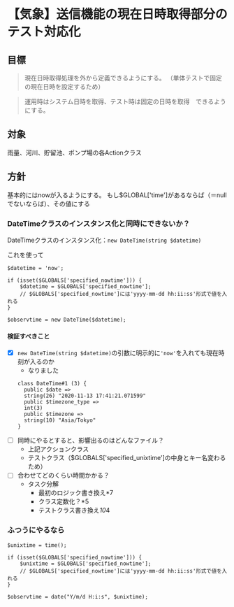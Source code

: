# 【気象】送信機能の現在日時取得部分のテスト対応化

## 目標

> 現在日時取得処理を外から定義できるようにする。
> （単体テストで固定の現在日時を設定するため）

> 運用時はシステム日時を取得、テスト時は固定の日時を取得　できるようにする。

## 対象

雨量、河川、貯留池、ポンプ場の各Actionクラス

## 方針

基本的にはnowが入るようにする。
もし$GLOBAL['time']があるならば（＝nullでないならば）、その値にする

### DateTimeクラスのインスタンス化と同時にできないか？

DateTimeクラスのインスタンス化：`new DateTime(string $datetime)`

これを使って
```
$datetime = 'now';

if (isset($GLOBALS['specified_nowtime'])) {
    $datetime = $GLOBALS['specified_nowtime'];
    // $GLOBALS['specified_nowtime']には'yyyy-mm-dd hh:ii:ss'形式で値を入れる
}

$observtime = new DateTime($datetime);
```

#### 検証すべきこと

- [x] `new DateTime(string $datetime)`の引数に明示的に`'now'`を入れても現在時刻が入るのか
  - なりました
  ```
  class DateTime#1 (3) {
    public $date =>
    string(26) "2020-11-13 17:41:21.071599"
    public $timezone_type =>
    int(3)
    public $timezone =>
    string(10) "Asia/Tokyo"
  }
  ```
- [ ] 同時にやるとすると、影響出るのはどんなファイル？
  - 上記アクションクラス
  - テストクラス（$GLOBALS['specified_unixtime']の中身とキー名変わるため）
- [ ] 合わせてどのくらい時間かかる？
  - タスク分解
    - 最初のロジック書き換え*7
    - クラス定数化？*5
    - テストクラス書き換え*10*4
  
### ふつうにやるなら
```
$unixtime = time();

if (isset($GLOBALS['specified_nowtime'])) {
    $unixtime = $GLOBALS['specified_nowtime'];
    // $GLOBALS['specified_nowtime']には'yyyy-mm-dd hh:ii:ss'形式で値を入れる
}

$observtime = date("Y/m/d H:i:s", $unixtime);
```
